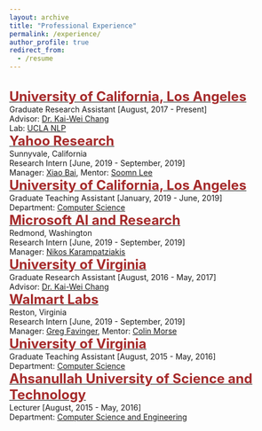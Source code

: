 ```yaml
---
layout: archive
title: "Professional Experience"
permalink: /experience/
author_profile: true
redirect_from:
  - /resume
---
```


<br/>
    <span style="color:black; font-size:17px"><b><a href="http://www.ucla.edu/"><font color="brown" size="5">University of California, Los Angeles</font></a></b></span><br/>
    Graduate Research Assistant [August, 2017 - Present]<br/>
    Advisor: <a href="http://web.cs.ucla.edu/~kwchang/">Dr. Kai-Wei Chang</a><br/>
    Lab: <a href="http://web.cs.ucla.edu/~kwchang/members/">UCLA NLP</a>
 
 
<br/>
    <span style="color:black; font-size:17px"><b><a href="https://research.yahoo.com/"><font color="brown" size="5">Yahoo Research</font></a></b></span><br/>
    Sunnyvale, California<br/>
    Research Intern [June, 2019 - September, 2019]<br/>
    Manager: <a href="https://sites.google.com/site/xiaobaihomepage/">Xiao Bai</a>, Mentor: <a href="https://www.linkedin.com/in/soomin-lee-86163a29/">Soomn Lee</a>
    

<br/>
    <span style="color:black; font-size:17px"><b><a href="http://www.ucla.edu/"><font color="brown" size="5">University of California, Los Angeles</font></a></b></span><br/>
    Graduate Teaching Assistant [January, 2019 - June, 2019]<br/>
    Department: <a href="https://www.cs.ucla.edu/">Computer Science</a>
    

<br/>
    <span style="color:black; font-size:17px"><b><a href="Microsoft AI and Research"><font color="brown" size="5">Microsoft AI and Research</font></a></b></span><br/>
    Redmond, Washington<br/>
    Research Intern [June, 2019 - September, 2019]<br/>
    Manager: <a href="http://lowrank.net/nikos/">Nikos Karampatziakis</a>
    
  
<br/>
    <span style="color:black; font-size:17px"><b><a href="https://www.virginia.edu/"><font color="brown" size="5">University of Virginia</font></a></b></span><br/>
    Graduate Research Assistant [August, 2016 - May, 2017]<br/>
    Advisor: <a href="http://web.cs.ucla.edu/~kwchang/">Dr. Kai-Wei Chang</a>


<br/>
    <span style="color:black; font-size:17px"><b><a href="https://www.walmartlabs.com/"><font color="brown" size="5">Walmart Labs</font></a></b></span><br/>
    Reston, Virginia<br/>
    Research Intern [June, 2019 - September, 2019]<br/>
    Manager: <a href="https://www.linkedin.com/in/gregfavinger/">Greg Favinger</a>, Mentor: <a href="https://www.linkedin.com/in/colin-morse-13549b3/">Colin Morse</a>
    

<br/>
    <span style="color:black; font-size:17px"><b><a href="https://www.virginia.edu/"><font color="brown" size="5">University of Virginia</font></a></b></span><br/>
    Graduate Teaching Assistant [August, 2015 - May, 2016]<br/>
    Department: <a href="http://www.cs.virginia.edu">Computer Science</a>


<br/>
  <span style="color:black; font-size:17px"><b><a href="http://aust.edu/"><font color="brown" size="5">Ahsanullah University of Science and Technology</font></a></b></span><br/>
    Lecturer [August, 2015 - May, 2016]<br/>
    Department: <a href="http://aust.edu/cse/index.htm">Computer Science and Engineering</a>
    
    
